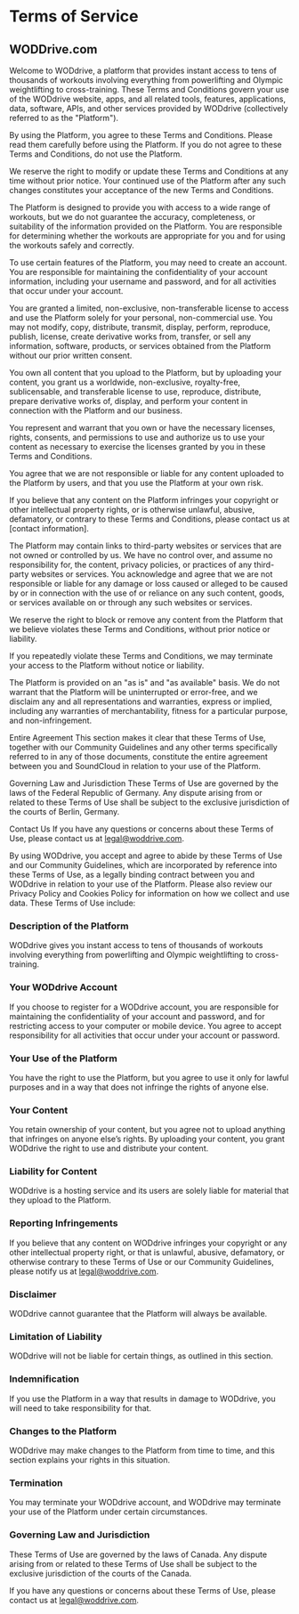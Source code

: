 # Terms of Service
## WODDrive.com


Welcome to WODdrive, a platform that provides instant access to tens of thousands of workouts involving everything from powerlifting and Olympic weightlifting to cross-training. These Terms and Conditions govern your use of the WODdrive website, apps, and all related tools, features, applications, data, software, APIs, and other services provided by WODdrive (collectively referred to as the "Platform").

By using the Platform, you agree to these Terms and Conditions. Please read them carefully before using the Platform. If you do not agree to these Terms and Conditions, do not use the Platform.

We reserve the right to modify or update these Terms and Conditions at any time without prior notice. Your continued use of the Platform after any such changes constitutes your acceptance of the new Terms and Conditions.

The Platform is designed to provide you with access to a wide range of workouts, but we do not guarantee the accuracy, completeness, or suitability of the information provided on the Platform. You are responsible for determining whether the workouts are appropriate for you and for using the workouts safely and correctly.

To use certain features of the Platform, you may need to create an account. You are responsible for maintaining the confidentiality of your account information, including your username and password, and for all activities that occur under your account.

You are granted a limited, non-exclusive, non-transferable license to access and use the Platform solely for your personal, non-commercial use. You may not modify, copy, distribute, transmit, display, perform, reproduce, publish, license, create derivative works from, transfer, or sell any information, software, products, or services obtained from the Platform without our prior written consent.

You own all content that you upload to the Platform, but by uploading your content, you grant us a worldwide, non-exclusive, royalty-free, sublicensable, and transferable license to use, reproduce, distribute, prepare derivative works of, display, and perform your content in connection with the Platform and our business.

You represent and warrant that you own or have the necessary licenses, rights, consents, and permissions to use and authorize us to use your content as necessary to exercise the licenses granted by you in these Terms and Conditions.

You agree that we are not responsible or liable for any content uploaded to the Platform by users, and that you use the Platform at your own risk.

If you believe that any content on the Platform infringes your copyright or other intellectual property rights, or is otherwise unlawful, abusive, defamatory, or contrary to these Terms and Conditions, please contact us at [contact information].

The Platform may contain links to third-party websites or services that are not owned or controlled by us. We have no control over, and assume no responsibility for, the content, privacy policies, or practices of any third-party websites or services. You acknowledge and agree that we are not responsible or liable for any damage or loss caused or alleged to be caused by or in connection with the use of or reliance on any such content, goods, or services available on or through any such websites or services.

We reserve the right to block or remove any content from the Platform that we believe violates these Terms and Conditions, without prior notice or liability.

If you repeatedly violate these Terms and Conditions, we may terminate your access to the Platform without notice or liability.

The Platform is provided on an "as is" and "as available" basis. We do not warrant that the Platform will be uninterrupted or error-free, and we disclaim any and all representations and warranties, express or implied, including any warranties of merchantability, fitness for a particular purpose, and non-infringement.

Entire Agreement This section makes it clear that these Terms of Use, together with our Community Guidelines and any other terms specifically referred to in any of those documents, constitute the entire agreement between you and SoundCloud in relation to your use of the Platform.

Governing Law and Jurisdiction These Terms of Use are governed by the laws of the Federal Republic of Germany. Any dispute arising from or related to these Terms of Use shall be subject to the exclusive jurisdiction of the courts of Berlin, Germany.

Contact Us If you have any questions or concerns about these Terms of Use, please contact us at legal@woddrive.com.

By using WODdrive, you accept and agree to abide by these Terms of Use and our Community Guidelines, which are incorporated by reference into these Terms of Use, as a legally binding contract between you and WODdrive in relation to your use of the Platform. Please also review our Privacy Policy and Cookies Policy for information on how we collect and use data. These Terms of Use include:

### Description of the Platform
WODdrive gives you instant access to tens of thousands of workouts involving everything from powerlifting and Olympic weightlifting to cross-training.

### Your WODdrive Account
If you choose to register for a WODdrive account, you are responsible for maintaining the confidentiality of your account and password, and for restricting access to your computer or mobile device. You agree to accept responsibility for all activities that occur under your account or password.

### Your Use of the Platform
You have the right to use the Platform, but you agree to use it only for lawful purposes and in a way that does not infringe the rights of anyone else.

### Your Content
You retain ownership of your content, but you agree not to upload anything that infringes on anyone else’s rights. By uploading your content, you grant WODdrive the right to use and distribute your content.

### Liability for Content
WODdrive is a hosting service and its users are solely liable for material that they upload to the Platform.

### Reporting Infringements 
If you believe that any content on WODdrive infringes your copyright or any other intellectual property right, or that is unlawful, abusive, defamatory, or otherwise contrary to these Terms of Use or our Community Guidelines, please notify us at legal@woddrive.com.

### Disclaimer
WODdrive cannot guarantee that the Platform will always be available.

### Limitation of Liability
WODdrive will not be liable for certain things, as outlined in this section.

### Indemnification
If you use the Platform in a way that results in damage to WODdrive, you will need to take responsibility for that.

### Changes to the Platform
WODdrive may make changes to the Platform from time to time, and this section explains your rights in this situation.

### Termination
You may terminate your WODdrive account, and WODdrive may terminate your use of the Platform under certain circumstances.

### Governing Law and Jurisdiction
These Terms of Use are governed by the laws of Canada. Any dispute arising from or related to these Terms of Use shall be subject to the exclusive jurisdiction of the courts of the Canada.

If you have any questions or concerns about these Terms of Use, please contact us at legal@woddrive.com.


